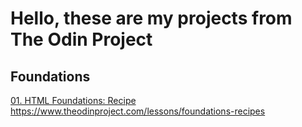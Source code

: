 # Hello, these are my projects from The Odin Project

## Foundations

[01. HTML Foundations: Recipe](/src/html/odin-recipes/index.html) https://www.theodinproject.com/lessons/foundations-recipes
